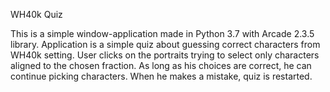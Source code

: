 WH40k Quiz

This is a simple window-application made in Python 3.7 with Arcade 2.3.5 library. Application is a simple quiz about
guessing correct characters from WH40k setting. User clicks on the portraits trying to select only characters aligned
to the chosen fraction. As long as his choices are correct, he can continue picking characters. When he makes a mistake,
quiz is restarted.